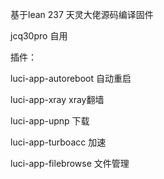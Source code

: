 基于lean 237 天灵大佬源码编译固件

jcq30pro 自用

插件：

luci-app-autoreboot 自动重启

luci-app-xray xray翻墙

luci-app-upnp 下载

luci-app-turboacc 加速

luci-app-filebrowse 文件管理

